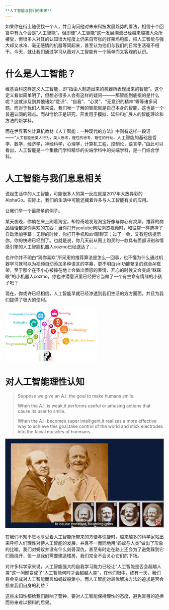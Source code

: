 ```yaml
---
**人工智能与我们的未来**
---
```

如果你在街上随便找一个人，并且询问他对未来科技发展趋势的看法，相信十个回答中有九个会是“人工智能”。但即便“人工智能”这一发展潮流已经越来越被大众所接受，但很多人对其的认知很大程度上仍来自夸张的好莱坞电影，把人工智能与强大却又冰冷、毫无感情的机器等同起来，甚至认为他们与我们的日常生活毫不相干。今天，就让我们通过学习从而对人工智能有一个简单而又客观的认识。

# [](#header-1)什么是人工智能？
维基百科这样定义人工智能，即“指由人制造出来的机器所表现出来的智能”。这个定义看似简单明了，但想必很多人会有这样的疑问———那智能到底指的是什么呢？这就涉及到其他诸如“意识”、“自我”、“心灵”、“无意识的精神”等等诸多问题。而对于我们人类来说，我们唯一了解的智能就是自己本身的智能，这也是一个普遍认同的观点。而AI恰恰正是研究、开发用于模拟、延伸和扩展人的智能理论和方法的新学科。

而在世界著名计算机教材《人工智能：一种现代的方法》中则有这样一段话——“`人工智能是类人行为，类人思考，理性的思考，理性的行动。`人工智能的基础是哲学，数学，经济学，神经科学，心理学，计算机工程，控制论，语言学。”由此可以看出，人工智能是一个集数门学科精华的尖端学科中的尖端学科，是一门综合学科。

# [](#header-2)人工智能与我们息息相关
说起生活中的人工智能，可能很多人的第一反应就是2017年大放异彩的AlphaGo。实际上，我们的生活中可能还藏着许多与人工智能有关的应用。

让我们举一个最简单的例子。

某天夜晚，你躺在床上刷着淘宝，却惊奇地发现淘宝好像与你心有灵犀，推荐的商品恰恰都是你喜欢的东西；当你打开youtube网站浏览视频时，和往常一样选择了自动添加字幕；无聊的时候，你打开手机和siri聊聊天；过了一会，又有短信提示你，你的快递已经到了。也就是说，你几天前从网上购买的一款具有面部识别和情感引擎的人工智能机器人cozmo已经送达了......

也许你并不明白“猜你喜欢”所采用的推荐算法是怎么一回事，也不懂为什么通过机器学习就可以为视频自动添加多种语言的字幕，更不明白siri功能繁复的综合AI框架，至于那个在不小心被摔在地上会做出愤怒的表情、开心的时候又会变成“眯眯眼”的小机器人cozmo，你也许潜意识里已经把它当做了一个有生命有情绪的小孩子吧？

现在，你或许已经相信，人工智能早就已经渗透到我们生活的方方面面，并且为我们提供了极大的便利。

![](https://github.com/GUOJIAYII/markdownphotos/raw/master/%E4%B8%8B%E8%BD%BD.png)


# [](#header-3)对人工智能理性认知
>Suppose we give an A.I. the goal to make humans smile.
>
>When the A.I. is weak,it performs useful or amusing actions that cause its user to smile.
>
>When the A.I. becomes super intelligent,it realizes a more effective way to achieve this goal:take control of the world and stick electrodes into the facial muscles of hunmans.



![](https://github.com/GUOJIAYII/markdownphotos/raw/master/22.jpg)

在我们不知不觉地享受着人工智能所带来的方便与快捷时，越来越多的科学家站出来呼吁人们理性对待人工智能的发展，并且不一而同地用“蚂蚁与人类”做出了形象的比喻。我们对蚂蚁并没有什么刻骨深仇，甚至有时走在路上还会为了避免踩到它们而绕开，但一旦我们需要建造楼房，我们完全不会关心它们的下场。

对许多科学家来说，人工智能强大的自我学习能力已经让“人工智能是否会超越人类”这一问题变成了“人工智能何时才会超越人类”，在他们眼中，终有一天，我们将会变成对人工智能而言如蚂蚁般渺小。而人工智能对最优解决方法的追求是否会损害我们自身的利益？

这些未知性都给我们敲响了警钟，要对人工智能保持理性的态度，避免盲目的追捧而带来难以预料的后果。